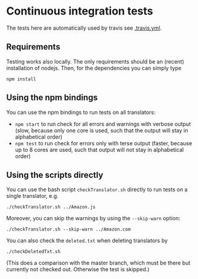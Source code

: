 # Continuous integration tests

The tests here are automatically used by travis
see [.travis.yml](../.travis.yml).


## Requirements

Testing works also locally. The only requirements should be
an (recent) installation of nodejs. Then, for the dependencies you can
simply type
```
npm install
```
 
## Using the npm bindings

You can use the npm bindings to run tests on all translators:
* `npm start` to run check for all errors and warnings with verbose output
(slow, because only one core is used, such that the output will stay in alphabetical order)
* `npm test` to run check for errors only with terse output
(faster, because up to 8 cores are used, such that output will not stay in alphabetical order)


## Using the scripts directly

You can use the bash script `checkTranslator.sh` directly to
run tests on a single translator, e.g.
```
./checkTranslator.sh ../Amazon.js
```
Moreover, you can skip the warnings by using the `--skip-warn`
option:
```
./checkTranslator.sh --skip-warn ../Amazon.com
```

You can also check the `deleted.txt` when deleting translators by
```
./checkDeletedTxt.sh
```

(This does a comparison with the master branch, which must be there but
currently not checked out. Otherwise the test is skipped.)

